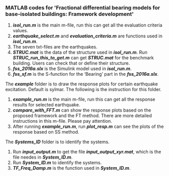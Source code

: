 ### MATLAB codes for 'Fractional differential bearing models for base-isolated buildings: Framework development'

1.  ***isol_run.m*** is the main m-file, run this can get all the evaluation criteria values.
2.	***earthquake_select.m*** and ***evaluation_criteria.m*** are functions used in ***isol_run.m***.
3.	The seven txt-files are the earthquakes.
4.	***STRUC.mat*** is the data of the structure used in ***isol_run.m***. Run ***STRUC_run_this_to_get.m*** can get ***STRUC.mat*** for the benchmark building. Users can check that or define their structure.
5.	***fss_2016a.slx*** is the Simulink model used in ***isol_run.m***.
6.	***fss_sf.m*** is the S-function for the ‘Bearing’ part in the ***fss_2016a.slx***. 

The ***example*** folder is to draw the response plots for certain earthquake excitation. Default is sylmar. The following is the instruction for this folder.

1.	***example_run.m*** is the main m-file, run this can get all the response results for selected earthquake.
2.	***compare_with_FFT.m*** can show the response plots based on the proposed framework and the FT method. There are more detailed instructions in this m-file. Please pay attention.
3.	After running ***example_run.m***, run ***plot_resp.m*** can see the plots of the response based on SS method.

The ***Systems_ID*** folder is to identify the systems.

1.	Run ***input_output.m*** to get the file ***input_output_xyr.mat***, which is the file needes in ***System_ID.m***.
2.	Run ***System_ID.m*** to identify the systems.
3.	***TF_Freq_Damp.m*** is the function used in ***System_ID.m***.
